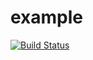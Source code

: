 # example

[![Build Status](https://travis-ci.com/XingyuZhang2018/example.jl.svg?branch=master)](https://travis-ci.com/XingyuZhang2018/example.jl)

